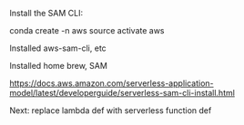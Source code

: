 
Install the SAM CLI: 

conda create -n aws
source activate aws

Installed aws-sam-cli, etc

Installed home brew, SAM


https://docs.aws.amazon.com/serverless-application-model/latest/developerguide/serverless-sam-cli-install.html


Next: replace lambda def with serverless function def